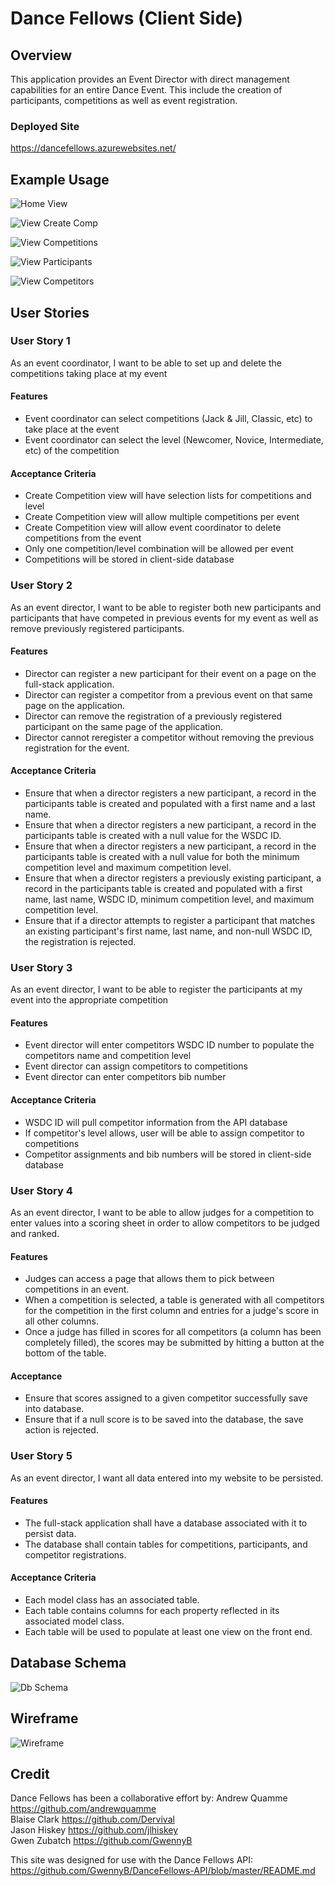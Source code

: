 # Dance Fellows (Client Side)

## Overview
This application provides an Event Director with direct management capabilities for an entire Dance Event. This include the creation of participants, competitions as well as event registration.

### Deployed Site
https://dancefellows.azurewebsites.net/

## Example Usage
![Home View](assets/view_home.png)

![View Create Comp](assets/view_create_comp.png)

![View Competitions](assets/view_competitions.png)

![View Participants](assets/view_participants.png)

![View Competitors](assets/view_competitors.png)

## User Stories

### User Story 1
As an event coordinator, I want to be able to set up and delete the competitions taking place at my event 
#### Features
* Event coordinator can select competitions (Jack & Jill, Classic, etc) to take place at the event
* Event coordinator can select the level (Newcomer, Novice, Intermediate, etc) of the competition 
#### Acceptance Criteria
* Create Competition view will have selection lists for competitions and level
* Create Competition view will allow multiple competitions per event
* Create Competition view will allow event coordinator to delete competitions from the event
* Only one competition/level combination will be allowed per event
* Competitions will be stored in client-side database

### User Story 2
As an event director, I want to be able to register both new participants and participants that have competed in previous events for my event as well as remove previously registered participants.
#### Features 
* Director can register a new participant for their event on a page on the full-stack application.
* Director  can register a competitor from a previous event on that same page on the application.
* Director can remove the registration of a previously registered participant on the same page of the application.
* Director cannot reregister a competitor without removing the previous registration for the event.
#### Acceptance Criteria
* Ensure that when a director registers a new participant, a record in the participants table is created and populated with a first name and a last name.
* Ensure that when a director registers a new participant, a record in the participants table is created with a null value for the WSDC ID.
* Ensure that when a director registers a new participant, a record in the participants table is created with a null value for both the minimum competition level and maximum competition level.
* Ensure that when a director registers a previously existing participant, a record in the participants table is created and populated with a first name, last name, WSDC ID, minimum competition level, and maximum competition level.
* Ensure that if a director attempts to register a participant that matches an existing participant's first name, last name, and non-null WSDC ID, the registration is rejected.

### User Story 3
As an event director, I want to be able to register the participants at my event into the appropriate competition
#### Features
* Event director will enter competitors WSDC ID number to populate the competitors name and competition level
* Event director can assign competitors to competitions
* Event director can enter competitors bib number
#### Acceptance Criteria
* WSDC ID will pull competitor information from the API database
* If competitor's level allows, user will be able to assign competitor to competitions
* Competitor assignments and bib numbers will be stored in client-side database

### User Story 4
As an event director, I want to be able to allow judges for a competition to enter values into a scoring sheet in order to allow competitors to be judged and ranked.
#### Features 
* Judges can access a page that allows them to pick between competitions in an event. 
* When a competition is selected, a table is generated with all competitors for the competition in the first column and entries for a judge's score in all other columns.
* Once a judge has filled in scores for all competitors (a column has been completely filled), the scores may be submitted by hitting a button at the bottom of the table.
#### Acceptance
* Ensure that scores assigned to a given competitor successfully save into database.
* Ensure that if a null score is to be saved into the database, the save action is rejected. 

### User Story 5
As an event director, I want all data entered into my website to be persisted.
#### Features
* The full-stack application shall have a database associated with it to persist data.
* The database shall contain tables for competitions, participants, and competitor registrations.
#### Acceptance Criteria
* Each model class has an associated table.
* Each table contains columns for each property reflected in its associated model class.
* Each table will be used to populate at least one view on the front end.

## Database Schema
![Db Schema](assets/db_schema.png)

## Wireframe
![Wireframe](assets/wireframe.png)


## Credit
Dance Fellows has been a collaborative effort by:
  Andrew Quamme https://github.com/andrewquamme  
  Blaise Clark https://github.com/Dervival  
  Jason Hiskey https://github.com/jlhiskey  
  Gwen Zubatch https://github.com/GwennyB  

This site was designed for use with the Dance Fellows API:  
https://github.com/GwennyB/DanceFellows-API/blob/master/README.md
